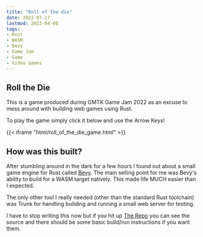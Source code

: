 ```yaml
---
title: "Roll of the die"
date: 2022-07-17
lastmod: 2023-04-08
tags:
- Rust
- WASM
- Bevy
- Game Jam
- Game
- Video Games
---
```

## Roll the Die

This is a game produced during GMTK Game Jam 2022 as an excuse to mess around with building web games using Rust.

To play the game simply click it below and use the Arrow Keys!

{{< iframe "html/roll_of_the_die_game.html" >}}

## How was this built?

After stumbling around in the dark for a few hours I found out about a small game engine for Rust called [Bevy](https://bevyengine.org). The main selling point for me was Bevy's ability to build for a WASM target natively. This made life MUCH easier than I expected.

The only other tool I really needed (other than the standard Rust toolchain) was Trunk for handling building and running a small web server for testing.

I have to stop writing this now but if you hit up [The Repo](https://github.com/brstrutt/Roll-of-the-Die) you can see the source and there should be some basic build/run instructions if you want them.

